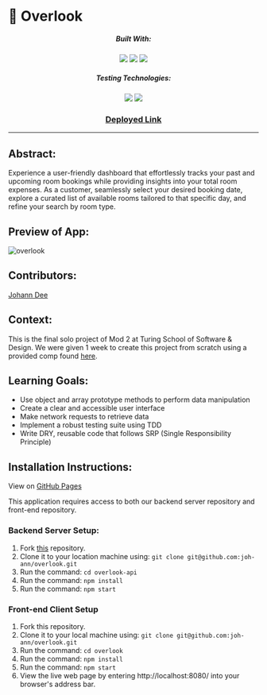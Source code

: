 # 🏨 Overlook
<div align="center">
  
##### Built With:
  <img src="https://img.shields.io/badge/JavaScript-323330?style=for-the-badge&logo=javascript&logoColor=F7DF1E" /> <img src="https://img.shields.io/badge/CSS3-1572B6?style=for-the-badge&logo=css3&logoColor=white" /> <img src="https://img.shields.io/badge/HTML5-E34F26?style=for-the-badge&logo=html5&logoColor=white" />

##### Testing Technologies:
  <img src="https://img.shields.io/badge/-mocha-%238D6748?style=for-the-badge&logo=mocha&logoColor=white" /> <img src="https://img.shields.io/badge/chai-A30701?style=for-the-badge&logo=chai&logoColor=white" />

### [Deployed Link](https://joh-ann.github.io/overlook/)
</div>

  -----
## Abstract:
Experience a user-friendly dashboard that effortlessly tracks your past and upcoming room bookings while providing insights into your total room expenses. As a customer, seamlessly select your desired booking date, explore a curated list of available rooms tailored to that specific day, and refine your search by room type.

## Preview of App:
![overlook](https://github.com/joh-ann/overlook/assets/126308696/cec1d3f8-c734-483d-92ed-c414876fc229)

## Contributors:
[Johann Dee](https://github.com/joh-ann)

## Context:
This is the final solo project of Mod 2 at Turing School of Software & Design. We were given 1 week to create this project from scratch using a provided comp found [here](https://frontend.turing.edu/projects/overlook.html).

## Learning Goals:
- Use object and array prototype methods to perform data manipulation
- Create a clear and accessible user interface
- Make network requests to retrieve data
- Implement a robust testing suite using TDD
- Write DRY, reusable code that follows SRP (Single Responsibility Principle)

## Installation Instructions:
View on [GitHub Pages](https://joh-ann.github.io/overlook/)

This application requires access to both our backend server repository and front-end repository.

### Backend Server Setup:
1. Fork [this](https://github.com/joh-ann/overlook-api) repository.
2. Clone it to your location machine using: `git clone git@github.com:joh-ann/overlook.git`
3. Run the command: `cd overlook-api`
4. Run the command: `npm install`
5. Run the command: `npm start`

### Front-end Client Setup 
1. Fork this repository.
2. Clone it to your local machine using: `git clone git@github.com:joh-ann/overlook.git`
3. Run the command: `cd overlook`
4. Run the command: `npm install`
5. Run the command: `npm start`
6. View the live web page by entering http://localhost:8080/ into your browser's address bar.
